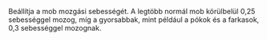 Beállítja a mob mozgási sebességét. A legtöbb normál mob körülbelül 0,25 sebességgel mozog, míg a gyorsabbak, mint például a pókok és a farkasok, 0,3 sebességgel mozognak.